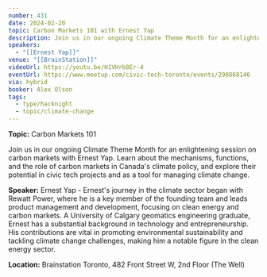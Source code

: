 ```yaml
---
number: 431
date: 2024-02-20
topic: Carbon Markets 101 with Ernest Yap
description: Join us in our ongoing Climate Theme Month for an enlightening session on carbon markets with Ernest Yap. Learn about the mechanisms, functions, and the role of carbon markets in Canada's climate policy, and explore their potential in civic tech projects and as a tool for managing climate change.
speakers:
  - "[[Ernest Yap]]"
venue: "[[BrainStation]]"
videoUrl: https://youtu.be/H1VHrb8Er-4
eventUrl: https://www.meetup.com/civic-tech-toronto/events/298868146
via: hybrid
booker: Alex Olson
tags:
  - type/hacknight
  - topic/climate-change
---
```

**Topic:** Carbon Markets 101

Join us in our ongoing Climate Theme Month for an enlightening session on carbon markets with Ernest Yap. Learn about the mechanisms, functions, and the role of carbon markets in Canada's climate policy, and explore their potential in civic tech projects and as a tool for managing climate change.

**Speaker:** Ernest Yap - Ernest's journey in the climate sector began with Rewatt Power, where he is a key member of the founding team and leads product management and development, focusing on clean energy and carbon markets. A University of Calgary geomatics engineering graduate, Ernest has a substantial background in technology and entrepreneurship. His contributions are vital in promoting environmental sustainability and tackling climate change challenges, making him a notable figure in the clean energy sector.

**Location:** Brainstation Toronto, 482 Front Street W, 2nd Floor (The Well)
